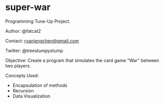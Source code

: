 # super-war
Programming Tune-Up Project.

Author: @fatcat2

Contact: ryanjengchen@gmail.com

Twitter: @treestumpystump

Objective: Create a program that simulates the card  game "War" between two players.

Concepts Used:
 - Encapsulation of methods
 - Recursion
 - Data Visualization
